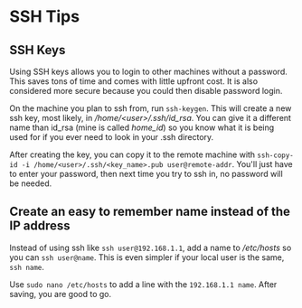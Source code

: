 # SSH Tips

## SSH Keys

Using SSH keys allows you to login to other machines without a password. This saves tons of time and comes with little upfront cost. It is also considered more secure because you could then disable password login.

On the machine you plan to ssh from, run ```ssh-keygen```. This will create a new ssh key, most likely, in */home/\<user>/.ssh/id_rsa*. You can give it a different name than id_rsa (mine is  called *home_id*) so you know what it is being used for if you ever need to look in your .ssh directory. 

After creating the key, you can copy it to the remote machine with ```ssh-copy-id -i /home/<user>/.ssh/<key_name>.pub user@remote-addr```. You'll just have to enter your password, then next time you try to ssh in, no password will be needed. 

## Create an easy to remember name instead of the IP address

Instead of using ssh like ```ssh user@192.168.1.1```, add a name to */etc/hosts* so you can ```ssh user@name```. This is even simpler if your local user is the same, ```ssh name```.

Use ```sudo nano /etc/hosts``` to add a line with the ```192.168.1.1 name```. After saving, you are good to go.